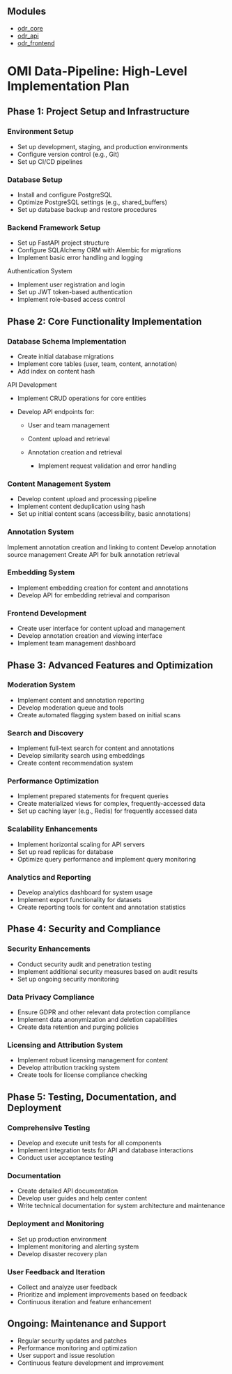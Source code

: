 ## Modules

- [odr_core](./odr_core/README.md)
- [odr_api](./odr_api/README.md)
- [odr_frontend](./odr_frontend/README.md)

# OMI Data-Pipeline: High-Level Implementation Plan

## Phase 1: Project Setup and Infrastructure

### Environment Setup

- Set up development, staging, and production environments
- Configure version control (e.g., Git)
- Set up CI/CD pipelines


### Database Setup

- Install and configure PostgreSQL
- Optimize PostgreSQL settings (e.g., shared_buffers)
- Set up database backup and restore procedures


### Backend Framework Setup

- Set up FastAPI project structure
- Configure SQLAlchemy ORM with Alembic for migrations
- Implement basic error handling and logging

Authentication System

- Implement user registration and login
- Set up JWT token-based authentication
- Implement role-based access control


## Phase 2: Core Functionality Implementation

### Database Schema Implementation

- Create initial database migrations
- Implement core tables (user, team, content, annotation)
- Add index on content hash


API Development

- Implement CRUD operations for core entities
- Develop API endpoints for:

  - User and team management

  - Content upload and retrieval

  - Annotation creation and retrieval

    - Implement request validation and error handling


### Content Management System

- Develop content upload and processing pipeline
- Implement content deduplication using hash
- Set up initial content scans (accessibility, basic annotations)


### Annotation System

Implement annotation creation and linking to content
Develop annotation source management
Create API for bulk annotation retrieval


### Embedding System

- Implement embedding creation for content and annotations
- Develop API for embedding retrieval and comparison


### Frontend Development

- Create user interface for content upload and management
- Develop annotation creation and viewing interface
- Implement team management dashboard



## Phase 3: Advanced Features and Optimization

### Moderation System

- Implement content and annotation reporting
- Develop moderation queue and tools
- Create automated flagging system based on initial scans


### Search and Discovery

- Implement full-text search for content and annotations
- Develop similarity search using embeddings
- Create content recommendation system


### Performance Optimization

- Implement prepared statements for frequent queries
- Create materialized views for complex, frequently-accessed data
- Set up caching layer (e.g., Redis) for frequently accessed data


### Scalability Enhancements

- Implement horizontal scaling for API servers
- Set up read replicas for database
- Optimize query performance and implement query monitoring


### Analytics and Reporting

- Develop analytics dashboard for system usage
- Implement export functionality for datasets
- Create reporting tools for content and annotation statistics



## Phase 4: Security and Compliance

### Security Enhancements

- Conduct security audit and penetration testing
- Implement additional security measures based on audit results
- Set up ongoing security monitoring


### Data Privacy Compliance

- Ensure GDPR and other relevant data protection compliance
- Implement data anonymization and deletion capabilities
- Create data retention and purging policies


### Licensing and Attribution System

- Implement robust licensing management for content
- Develop attribution tracking system
- Create tools for license compliance checking

## Phase 5: Testing, Documentation, and Deployment

### Comprehensive Testing

- Develop and execute unit tests for all components
- Implement integration tests for API and database interactions
- Conduct user acceptance testing

### Documentation

- Create detailed API documentation
- Develop user guides and help center content
- Write technical documentation for system architecture and maintenance

### Deployment and Monitoring

- Set up production environment
- Implement monitoring and alerting system
- Develop disaster recovery plan

### User Feedback and Iteration

- Collect and analyze user feedback
- Prioritize and implement improvements based on feedback
- Continuous iteration and feature enhancement



## Ongoing: Maintenance and Support

- Regular security updates and patches
- Performance monitoring and optimization
- User support and issue resolution
- Continuous feature development and improvement
